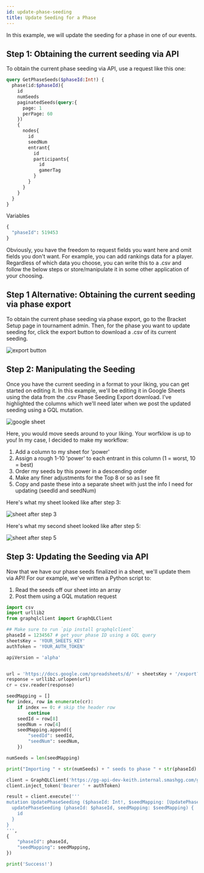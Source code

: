 ```yaml
---
id: update-phase-seeding
title: Update Seeding for a Phase
---
```


In this example, we will update the seeding for a phase in one of our events.

## Step 1: Obtaining the current seeding via API

To obtain the current phase seeding via API, use a request like this one:

```GraphQL
query GetPhaseSeeds($phaseId:Int!) {
  phase(id:$phaseId){
    id
    numSeeds
    paginatedSeeds(query:{
      page: 1
      perPage: 60
    })
    {
      nodes{
        id
        seedNum
        entrant{
          id
          participants{
            id
            gamerTag
          }
        }
      }
    }
  }
}
```

Variables

```GraphQL
{
  "phaseId": 519453
}
```

Obviously, you have the freedom to request fields you want here and omit fields you don't want.
For example, you can add rankings data for a player.
Regardless of which data you choose, you can write this to a .csv and follow the below steps
 or store/manipulate it in some other application of your choosing.

## Step 1 Alternative: Obtaining the current seeding via phase export

To obtain the current phase seeding via phase export, go to the Bracket Setup page in tournament admin.
Then, for the phase you want to update seeding for, click the export button to download a .csv of its current seeding.

![export button](https://imgur.com/plcr1y4.png)

## Step 2: Manipulating the Seeding

Once you have the current seeding in a format to your liking, you can get started on editing it.
In this example, we'll be editing it in Google Sheets using the data from the .csv Phase Seeding Export download.
I've highlighted the columns which we'll need later when we post the updated seeding using a GQL mutation.

![google sheet](https://imgur.com/VaCZo2H.png)

Here, you would move seeds around to your liking.
Your worfklow is up to you!
In my case, I decided to make my workflow:
1) Add a column to my sheet for 'power'
2) Assign a rough 1-10 'power' to each entrant in this column (1 = worst, 10 = best)
3) Order my seeds by this power in a descending order
4) Make any finer adjustments for the Top 8 or so as I see fit
5) Copy and paste these into a separate sheet with just the info I need for updating (seedId and seedNum)

Here's what my sheet looked like after step 3:

![sheet after step 3](https://imgur.com/CTb2Fqz.png)

Here's what my second sheet looked like after step 5:

![sheet after step 5](https://imgur.com/2pJaP8D.png)

## Step 3: Updating the Seeding via API

Now that we have our phase seeds finalized in a sheet, we'll update them via API!
For our example, we've written a Python script to:
1) Read the seeds off our sheet into an array
2) Post them using a GQL mutation request

```Python
import csv
import urllib2
from graphqlclient import GraphQLClient

## Make sure to run `pip install graphqlclient`
phaseId = 1234567 # get your phase ID using a GQL query
sheetsKey = 'YOUR_SHEETS_KEY'
authToken = 'YOUR_AUTH_TOKEN'

apiVersion = 'alpha'


url = 'https://docs.google.com/spreadsheets/d/' + sheetsKey + '/export?format=csv'
response = urllib2.urlopen(url)
cr = csv.reader(response)

seedMapping = []
for index, row in enumerate(cr):
    if index == 0: # skip the header row
        continue
    seedId = row[8]
    seedNum = row[4]
    seedMapping.append({
        "seedId": seedId,
        "seedNum": seedNum,
    })

numSeeds = len(seedMapping)

print("Importing " + str(numSeeds) + " seeds to phase " + str(phaseId) + "...")

client = GraphQLClient('https://gg-api-dev-keith.internal.smashgg.com/gql/' + apiVersion)
client.inject_token('Bearer ' + authToken)

result = client.execute('''
mutation UpdatePhaseSeeding ($phaseId: Int!, $seedMapping: [UpdatePhaseSeedInfo]!) {
  updatePhaseSeeding (phaseId: $phaseId, seedMapping: $seedMapping) {
    id
  }
}
''',
{
    "phaseId": phaseId,
    "seedMapping": seedMapping,
})

print('Success!')
```